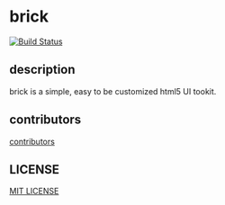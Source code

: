 # brick

[![Build Status](https://travis-ci.org/leungwensen/brick.png)](https://travis-ci.org/leungwensen/brick)


## description

brick is a simple, easy to be customized html5 UI tookit.


## contributors

[contributors](https://github.com/leungwensen/brick/graphs/contributors)


## LICENSE

[MIT LICENSE](https://github.com/leungwensen/brick/blob/master/LICENSE.md)

